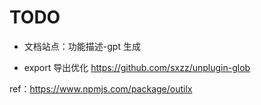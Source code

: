 # TODO

- 文档站点：功能描述-gpt 生成

- export 导出优化 https://github.com/sxzz/unplugin-glob

ref：https://www.npmjs.com/package/outilx
